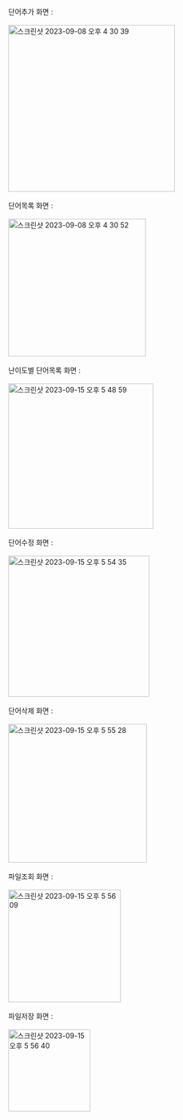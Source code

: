 단어추가 화면 :
<br>
<br>
<img width="333" alt="스크린샷 2023-09-08 오후 4 30 39" src="https://github.com/corby9967/PP1_project1/assets/127426156/a8565add-6dfd-48eb-8baa-e6668cea0cf7">
<br>
<br>
단어목록 화면 :
<br>
<br>
<img width="275" alt="스크린샷 2023-09-08 오후 4 30 52" src="https://github.com/corby9967/PP1_project1/assets/127426156/e588c7be-53b4-495f-adce-16f70bbbd617">
<br>
<br>
난이도별 단어목록 화면 :
<br>
<br>
<img width="290" alt="스크린샷 2023-09-15 오후 5 48 59" src="https://github.com/corby9967/PP1_project1/assets/127426156/72068cfb-8563-45b9-9825-58e30c0d54bc">
<br>
<br>
단어수정 화면 :
<br>
<br>
<img width="282" alt="스크린샷 2023-09-15 오후 5 54 35" src="https://github.com/corby9967/PP1_project1/assets/127426156/248ef04c-e240-4dcf-a623-d23f4b8b9ec3">
<br>
<br>
단어삭제 화면 :
<br>
<br>
<img width="277" alt="스크린샷 2023-09-15 오후 5 55 28" src="https://github.com/corby9967/PP1_project1/assets/127426156/24916211-42a4-47d3-9afc-1db39cc78ad1">
<br>
<br>
파일조회 화면 :
<br>
<br>
<img width="225" alt="스크린샷 2023-09-15 오후 5 56 09" src="https://github.com/corby9967/PP1_project1/assets/127426156/6be83989-d5f2-447e-9000-871e52a303cb">
<br>
<br>
파일저장 화면 :
<br>
<br>
<img width="164" alt="스크린샷 2023-09-15 오후 5 56 40" src="https://github.com/corby9967/PP1_project1/assets/127426156/ee3024f2-9355-44f4-a304-5ecf001008b7">
